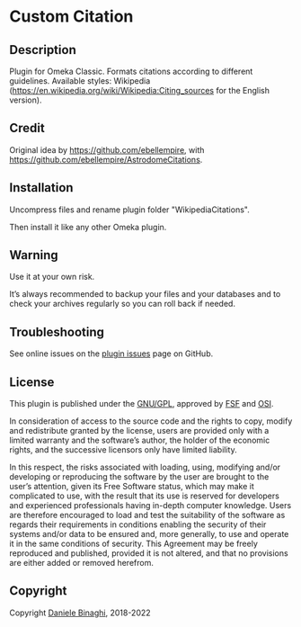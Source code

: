 # Custom Citation

## Description

Plugin for Omeka Classic. Formats citations according to different guidelines.
Available styles: 
Wikipedia (https://en.wikipedia.org/wiki/Wikipedia:Citing_sources for the English version).

## Credit

Original idea by https://github.com/ebellempire, with https://github.com/ebellempire/AstrodomeCitations.

## Installation
Uncompress files and rename plugin folder "WikipediaCitations".

Then install it like any other Omeka plugin.

## Warning
Use it at your own risk.

It’s always recommended to backup your files and your databases and to check your archives regularly so you can roll back if needed.

## Troubleshooting
See online issues on the <a href="https://github.com/DBinaghi/plugin-WikipediaCitations/issues" target="_blank">plugin issues</a> page on GitHub.

## License
This plugin is published under the <a href="https://www.gnu.org/licenses/gpl-3.0.html" target="_blank">GNU/GPL</a>, approved by <a href="https://www.fsf.org/" target="_blank">FSF</a> and <a href="http://opensource.org/" target="_blank">OSI</a>.

In consideration of access to the source code and the rights to copy, modify and redistribute granted by the license, users are provided only with a limited warranty and the software’s author, the holder of the economic rights, and the successive licensors only have limited liability.

In this respect, the risks associated with loading, using, modifying and/or developing or reproducing the software by the user are brought to the user’s attention, given its Free Software status, which may make it complicated to use, with the result that its use is reserved for developers and experienced professionals having in-depth computer knowledge. Users are therefore encouraged to load and test the suitability of the software as regards their requirements in conditions enabling the security of their systems and/or data to be ensured and, more generally, to use and operate it in the same conditions of security. This Agreement may be freely reproduced and published, provided it is not altered, and that no provisions are either added or removed herefrom.

## Copyright
Copyright <a href="https://github.com/DBinaghi">Daniele Binaghi</a>, 2018-2022
